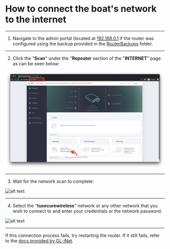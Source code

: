 # How to connect the boat's network to the internet #
---

1. Navigate to the admin portal (located at [192.168.0.1](http://192.168.0.1) if the router was configured using the backup provided in the [RouterBackups](RouterBackups/) folder.

---

2. Click the "**Scan**" under the "**Repeater** section of the "**INTERNET**" page as can be seen below:

![alt text](NetworkingImages/ConnectToTempleNetwork_1.png)

---

3. Wait for the network scan to complete:

![alt text](https://raw.githubusercontent.com/byrongaspard/RoboBoat_TU/master/Networking/NetworkingImages/ConnectToTempleNetwork_2.png)

---

4. Select the "**tusecurewireless**" network or any other network that you wish to connect to and enter your credentials or the network password.

![alt text](https://raw.githubusercontent.com/byrongaspard/RoboBoat_TU/master/Networking/NetworkingImages/ConnectToTempleNetwork_3.png)

---

If this connection process fails, try restarting the router. If it still fails, refer to the [docs provided by GL-iNet](https://docs.gl-inet.com/en/3/setup/travel_ac_router/first-time_setup/). 
